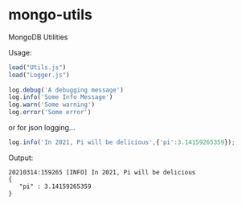 # mongo-utils
MongoDB Utilities


Usage:

```javascript
load("Utils.js")
load("Logger.js")
  
log.debug('A debugging message')
log.info('Some Info Message')
log.warn('Some warning')
log.error('Some error')
```

or for json logging...

```javascript
log.info('In 2021, Pi will be delicious',{'pi':3.14159265359});
```

Output:

```
20210314:159265 [INFO] In 2021, Pi will be delicious
{
   "pi" : 3.14159265359
}
```
  
